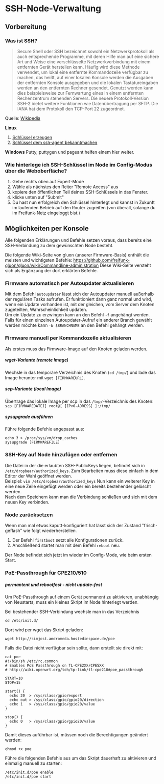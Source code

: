 # SSH-Node-Verwaltung

## Vorbereitung

### Was ist SSH?

> Secure Shell oder SSH bezeichnet sowohl ein Netzwerkprotokoll als auch entsprechende Programme, mit deren Hilfe man auf eine sichere Art und Weise eine verschlüsselte Netzwerkverbindung mit einem entfernten Gerät herstellen kann. Häufig wird diese Methode verwendet, um lokal eine entfernte Kommandozeile verfügbar zu machen, das heißt, auf einer lokalen Konsole werden die Ausgaben der entfernten Konsole ausgegeben und die lokalen Tastatureingaben werden an den entfernten Rechner gesendet. Genutzt werden kann dies beispielsweise zur Fernwartung eines in einem entfernten Rechenzentrum stehenden Servers. Die neuere Protokoll-Version SSH-2 bietet weitere Funktionen wie Datenübertragung per SFTP. Die IANA hat dem Protokoll den TCP-Port 22 zugeordnet.

Quelle: [Wikipedia](https://de.wikipedia.org/wiki/Secure_Shell)

__Linux__

1. [Schlüssel erzeugen](https://help.github.com/articles/generating-ssh-keys/#step-2-generate-a-new-ssh-key)
1. [Schlüssel dem ssh-agent bekanntmachen](https://help.github.com/articles/generating-ssh-keys/#step-3-add-your-key-to-the-ssh-agent)
 

__Windows__
Putty, puttygen und pageant helfen einem hier weiter.

### Wie hinterlege ich SSH-Schlüssel im Node im Config-Modus über die Weboberfläche?

1. Gehe rechts oben auf Expert-Mode
2. Wähle als nächstes den Reiter "Remote Access" aus
3. kopiere den öffentlichen Teil deines SSH-Schlüssels in das Fenster. 
4. klicke unten auf "Submit"
5. Du hast nun erfolgreich den Schlüssel hinterlegt und kannst in Zukunft im laufenden Betrieb auf den Router zugreifen (von überall, solange du im Freifunk-Netz eingeloggt bist.)
 
 
## Möglichkeiten per Konsole
Alle folgenden Erklärungen und Befehle setzen voraus, dass bereits eine SSH-Verbindung zu dem gewünschten Node besteht.

Die folgende Wiki-Seite von gluon (unserer Firmware-Basis) enthält die meisten und wichtigsten Befehle: https://github.com/freifunk-gluon/gluon/wiki/Commandline-administration
Diese Wiki-Seite versteht sich als Ergänzung der dort erklärten Befehle.

### Firmware automatisch per Autoupdater aktualisieren
Mit dem Befehl `autoupdater` lässt sich der Autoupdater manuell außerhalb der regulären Tasks aufrufen. Er funktioniert dann ganz normal und wird, wenn ein Update vorhanden ist, mit der gleichen, vom Server dem Knoten zugeteilten, Wahrscheinlichkeit updaten.  
Um ein Update zu erzwingen kann an den Befehl `-f` angehängt werden.  
Falls für einen einzelnen Autoupdater-Aufruf ein anderer Branch gewählt werden möchte kann `-b $BRANCHNAME` an den Befehl gehängt werden.

### Firmware manuell per Kommandozeile aktualisieren
Als erstes muss das Firmware-Image auf den Knoten geladen werden.
##### wget-Variante (remote Image)
Wechsle in das temporäre Verzeichnis des Knoten (`cd /tmp/`) und lade das Image herunter mit `wget [FIRMWAREURL]`.

##### scp-Variante (local Image)
Übertrage das lokale Image per scp in das `/tmp/`-Verzeichnis des Knoten:  
`scp [FIRMWAREDATEI] root@[ [IPv6-ADRESS] ]:/tmp/`

##### sysupgrade ausführen
Führe folgende Befehle angepasst aus:
```
echo 3 > /proc/sys/vm/drop_caches
sysupgrade [FIRMWAREFILE]
```

### SSH-Key auf Node hinzufügen oder entfernen
Die Datei in der die erlaubten SSH-PublicKeys liegen, befindet sich in `/etc/dropbear/authorized_keys`. Zum Bearbeiten muss diese einfach in dem Editor der Wahl geöffnet werden.  
Beispiel: `vim /etc/dropbear/authorized_keys`
Nun kann ein weiterer Key in eine neue Zeile eingefügt werden oder ein bereits bestehender gelöscht werden.  
Nach dem Speichern kann man die Verbindung schließen und sich mit dem neuen Key verbinden.

### Node zurücksetzen
Wenn man mal etwas kaputt-konfiguriert hat lässt sich der Zustand "frisch-geflash" wie folgt wiederherstellen.

1. Der Befehl `firstboot` setzt alle Konfigurationen zurück. 
2. Anschließend startet man mit dem Befehl `reboot` neu. 
 
Der Node befindet sich jetzt im wieder im Config-Mode, wie beim ersten Start.


### PoE-Passthrough für CPE210/510
##### permantent und rebootfest - nicht update-fest
Um PoE-Passthrough auf einem Gerät permanent zu aktivieren, unabhängig von Neustarts, muss ein kleines Skript im Node hinterlegt werden.

Bei bestehender SSH-Verbindung wechsle man in das Verzeichnis
```
cd /etc/init.d/
```

Dort wird per wget das Skript geladen:
```
wget http://simjost.andromeda.hostedinspace.de/poe
```

Falls die Datei nicht verfügbar sein sollte, dann erstellt sie direkt mit:
```
cat poe
#!/bin/sh /etc/rc.common
# Enables PoE Passthrough on TL-CPE2XX/CPE5XX
# http://wiki.openwrt.org/toh/tp-link/tl-cpe210#poe_passthrough

START=10
STOP=15

start() {
  echo 20  > /sys/class/gpio/export
  echo out > /sys/class/gpio/gpio20/direction
  echo 1   > /sys/class/gpio/gpio20/value
}

stop() {
  echo 0   > /sys/class/gpio/gpio20/value
}

```

Damit dieses auführbar ist, müssen noch die Berechtigungen geändert werden:
```
chmod +x poe
```

Führe die folgenden Befehle aus um das Skript dauerhaft zu aktivieren und einmalig manuell zu starten:
```
/etc/init.d/poe enable
/etc/init.d/poe start
```